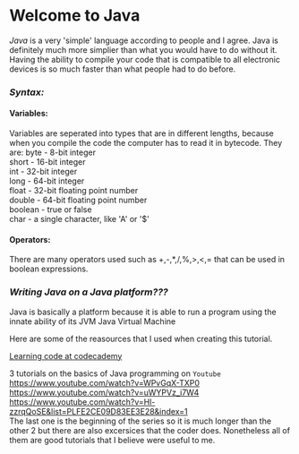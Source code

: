 # Welcome to Java

_Java_ is a very 'simple' language according to people and I agree. Java is definitely much more simplier than what you would have to do without it. Having the ability to compile your code that is compatible to all electronic devices is so much faster than what people had to do before. 

### _Syntax:_  
#### Variables:  
Variables are seperated into types that are in different lengths, because when you compile the code the computer has to read it in bytecode.
They are:
byte - 8-bit integer  
short - 16-bit integer  
int - 32-bit integer  
long - 64-bit integer  
float - 32-bit floating point number  
double - 64-bit floating point number  
boolean - true or false  
char - a single character, like 'A' or '$'  
#### Operators:
There are many operators used such as +,-,*,/,%,>,<,= that can be used in boolean expressions.

### _Writing Java on a Java platform???_  
Java is basically a platform because it is able to run a program using the innate ability of its JVM Java Virtual Machine 



Here are some of the reasources that I used when creating this tutorial.

[Learning code at codecademy](codecademy.com)

3 tutorials on the basics of Java programming on `Youtube`
https://www.youtube.com/watch?v=WPvGqX-TXP0
https://www.youtube.com/watch?v=uWYPVz_i7W4
https://www.youtube.com/watch?v=Hl-zzrqQoSE&list=PLFE2CE09D83EE3E28&index=1  
The last one is the beginning of the series so it is much longer than the other 2 but there are also excersices that the coder does. Nonetheless all of them are good tutorials that I believe were useful to me.